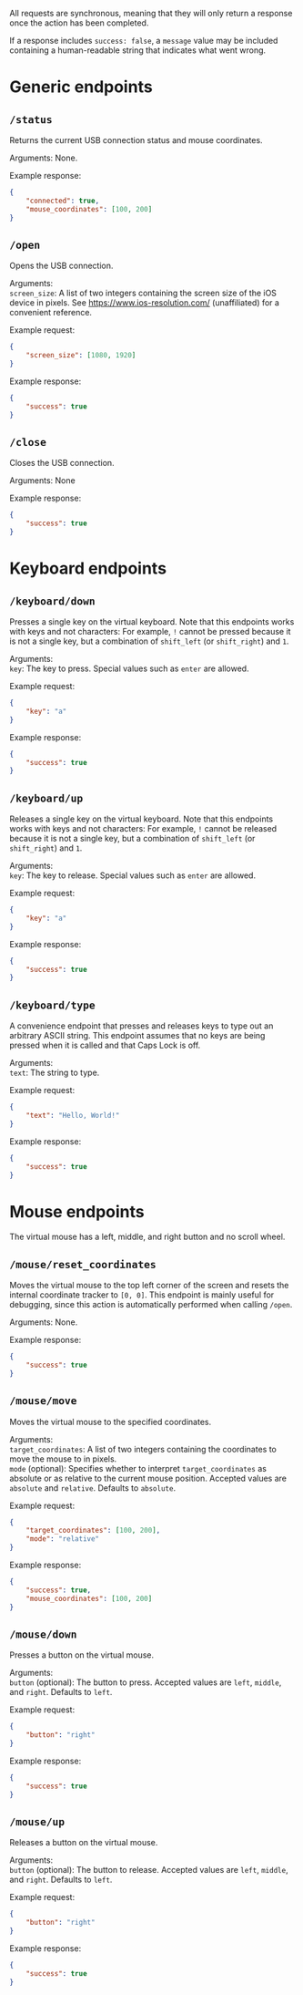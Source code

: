 All requests are synchronous, meaning that they will only return a response once the action has been completed.

If a response includes `success: false`,
a `message` value may be included containing a human-readable string that indicates what went wrong.

# Generic endpoints

## `/status`

Returns the current USB connection status and mouse coordinates.

Arguments: None.

Example response:
```json
{
    "connected": true,
    "mouse_coordinates": [100, 200]
}
```

## `/open`

Opens the USB connection.

Arguments:\
`screen_size`: A list of two integers containing the screen size of the iOS device in pixels.
See https://www.ios-resolution.com/ (unaffiliated) for a convenient reference.

Example request:
```json
{
    "screen_size": [1080, 1920]
}
```

Example response:
```json
{
    "success": true
}
```

## `/close`

Closes the USB connection.

Arguments: None

Example response:
```json
{
    "success": true
}
```

# Keyboard endpoints

## `/keyboard/down`

Presses a single key on the virtual keyboard. Note that this endpoints works with keys and not characters:
For example, `!` cannot be pressed because it is not a single key,
but a combination of `shift_left` (or `shift_right`) and `1`.

Arguments:\
`key`: The key to press. Special values such as `enter` are allowed.

Example request:
```json
{
    "key": "a"
}
```

Example response:
```json
{
    "success": true
}
```

## `/keyboard/up`

Releases a single key on the virtual keyboard. Note that this endpoints works with keys and not characters:
For example, `!` cannot be released because it is not a single key,
but a combination of `shift_left` (or `shift_right`) and `1`.

Arguments:\
`key`: The key to release. Special values such as `enter` are allowed.

Example request:
```json
{
    "key": "a"
}
```

Example response:
```json
{
    "success": true
}
```

## `/keyboard/type`

A convenience endpoint that presses and releases keys to type out an arbitrary ASCII string.
This endpoint assumes that no keys are being pressed when it is called and that Caps Lock is off.

Arguments:\
`text`: The string to type.

Example request:
```json
{
    "text": "Hello, World!"
}
```

Example response:
```json
{
    "success": true
}
```

# Mouse endpoints

The virtual mouse has a left, middle, and right button and no scroll wheel.

## `/mouse/reset_coordinates`

Moves the virtual mouse to the top left corner of the screen and resets the internal coordinate tracker to `[0, 0]`.
This endpoint is mainly useful for debugging, since this action is automatically performed when calling `/open`.

Arguments: None.

Example response:
```json
{
    "success": true
}
```

## `/mouse/move`

Moves the virtual mouse to the specified coordinates.

Arguments:\
`target_coordinates`: A list of two integers containing the coordinates to move the mouse to in pixels.\
`mode` (optional): Specifies whether to interpret `target_coordinates` as absolute or as relative to the current mouse position.
    Accepted values are `absolute` and `relative`. Defaults to `absolute`.

Example request:
```json
{
    "target_coordinates": [100, 200],
    "mode": "relative"
}
```

Example response:
```json
{
    "success": true,
    "mouse_coordinates": [100, 200]
}
```

## `/mouse/down`

Presses a button on the virtual mouse.

Arguments:\
`button` (optional): The button to press. Accepted values are `left`, `middle`, and `right`. Defaults to `left`.

Example request:
```json
{
    "button": "right"
}
```

Example response:
```json
{
    "success": true
}
```

## `/mouse/up`

Releases a button on the virtual mouse.

Arguments:\
`button` (optional): The button to release. Accepted values are `left`, `middle`, and `right`. Defaults to `left`.

Example request:
```json
{
    "button": "right"
}
```

Example response:
```json
{
    "success": true
}
```
